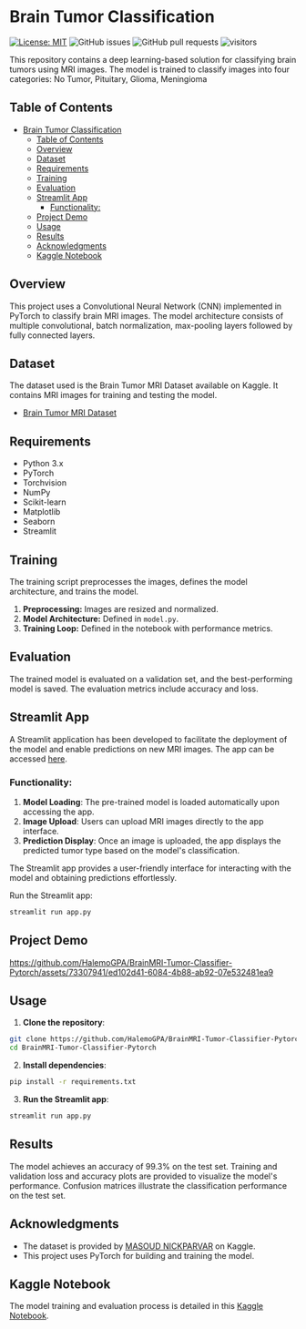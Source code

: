 
# Brain Tumor Classification
[![License: MIT](https://img.shields.io/badge/License-MIT-yellow.svg)](https://opensource.org/licenses/MIT)
![GitHub issues](https://img.shields.io/github/issues/HalemoGPA/BrainMRI-Tumor-Classifier-Pytorch)
![GitHub pull requests](https://img.shields.io/github/issues-pr/HalemoGPA/BrainMRI-Tumor-Classifier-Pytorch)
![visitors](https://visitor-badge.laobi.icu/badge?page_id=HalemoGPA/BrainMRI-Tumor-Classifier-Pytorch)


This repository contains a deep learning-based solution for classifying brain tumors using MRI images. The model is trained to classify images into four categories: No Tumor, Pituitary, Glioma, Meningioma

## Table of Contents
- [Brain Tumor Classification](#brain-tumor-classification)
  - [Table of Contents](#table-of-contents)
  - [Overview](#overview)
  - [Dataset](#dataset)
  - [Requirements](#requirements)
  - [Training](#training)
  - [Evaluation](#evaluation)
  - [Streamlit App](#streamlit-app)
    - [Functionality:](#functionality)
  - [Project Demo](#project-demo)
  - [Usage](#usage)
  - [Results](#results)
  - [Acknowledgments](#acknowledgments)
  - [Kaggle Notebook](#kaggle-notebook)

## Overview
This project uses a Convolutional Neural Network (CNN) implemented in PyTorch to classify brain MRI images. The model architecture consists of multiple convolutional, batch normalization, max-pooling layers followed by fully connected layers.

## Dataset
The dataset used is the Brain Tumor MRI Dataset available on Kaggle. It contains MRI images for training and testing the model.

- [Brain Tumor MRI Dataset](https://www.kaggle.com/datasets/masoudnickparvar/brain-tumor-mri-dataset)

## Requirements
- Python 3.x
- PyTorch
- Torchvision
- NumPy
- Scikit-learn
- Matplotlib
- Seaborn
- Streamlit


## Training
The training script preprocesses the images, defines the model architecture, and trains the model.

1. **Preprocessing:** Images are resized and normalized.
2. **Model Architecture:** Defined in `model.py`.
3. **Training Loop:** Defined in the notebook with performance metrics.



## Evaluation
The trained model is evaluated on a validation set, and the best-performing model is saved. The evaluation metrics include accuracy and loss.



## Streamlit App

A Streamlit application has been developed to facilitate the deployment of the model and enable predictions on new MRI images. The app can be accessed [here](https://brain-tumor-classification.streamlit.app/).

### Functionality:

1. **Model Loading**: The pre-trained model is loaded automatically upon accessing the app.
2. **Image Upload**: Users can upload MRI images directly to the app interface.
3. **Prediction Display**: Once an image is uploaded, the app displays the predicted tumor type based on the model's classification.

The Streamlit app provides a user-friendly interface for interacting with the model and obtaining predictions effortlessly.

Run the Streamlit app:
```sh
streamlit run app.py
```
## Project Demo



https://github.com/HalemoGPA/BrainMRI-Tumor-Classifier-Pytorch/assets/73307941/ed102d41-6084-4b88-ab92-07e532481ea9



## Usage
1. **Clone the repository**:
```sh
git clone https://github.com/HalemoGPA/BrainMRI-Tumor-Classifier-Pytorch.git
cd BrainMRI-Tumor-Classifier-Pytorch
```
2. **Install dependencies**:
```sh
pip install -r requirements.txt
```

3. **Run the Streamlit app**:
```sh
streamlit run app.py
```


## Results
The model achieves an accuracy of 99.3% on the test set. Training and validation loss and accuracy plots are provided to visualize the model's performance. Confusion matrices illustrate the classification performance on the test set.

## Acknowledgments
- The dataset is provided by [MASOUD NICKPARVAR](https://www.kaggle.com/datasets/masoudnickparvar/brain-tumor-mri-dataset) on Kaggle.
- This project uses PyTorch for building and training the model.

## Kaggle Notebook
The model training and evaluation process is detailed in this [Kaggle Notebook](https://www.kaggle.com/code/halemogpa/brain-tumor-classification-pytorch-99-3-test).